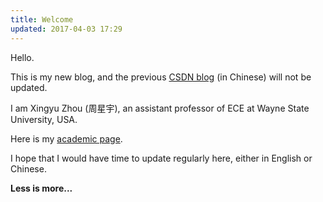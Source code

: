 ```yaml
---
title: Welcome
updated: 2017-04-03 17:29
---
```


Hello.

This is my new blog, and the previous [CSDN blog](http://blog.csdn.net/mike190267481) (in Chinese) will not be updated.

I am Xingyu Zhou (周星宇), an assistant professor of ECE at Wayne State University, USA.

Here is my [academic page](http://xingyuzhou.org).

I hope that I would have time to update regularly here, either in English or Chinese.


**Less is more...**
